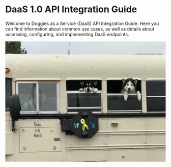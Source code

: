 # DaaS 1.0 API Integration Guide

Welcome to Doggies as a Service (DaaS) API Integration Guide. Here you can find information about common use cases, as well as details about accessing, configuring, and implementing DaaS endpoints.

![Doggies as a Service](/assets/doggies.jpg) 
